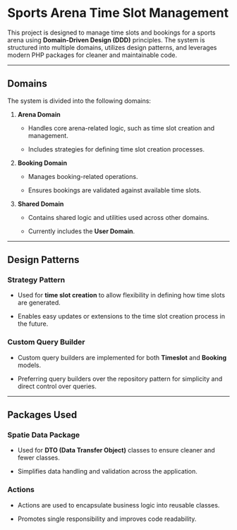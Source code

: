 
# Sports Arena Time Slot Management

This project is designed to manage time slots and bookings for a sports arena using  **Domain-Driven Design (DDD)**  principles. The system is structured into multiple domains, utilizes design patterns, and leverages modern PHP packages for cleaner and maintainable code.

----------

## **Domains**

The system is divided into the following domains:

1.  **Arena Domain**

    -   Handles core arena-related logic, such as time slot creation and management.

    -   Includes strategies for defining time slot creation processes.

2.  **Booking Domain**

    -   Manages booking-related operations.

    -   Ensures bookings are validated against available time slots.

3.  **Shared Domain**

    -   Contains shared logic and utilities used across other domains.

    -   Currently includes the  **User Domain**.


----------

## **Design Patterns**

### **Strategy Pattern**

-   Used for  **time slot creation**  to allow flexibility in defining how time slots are generated.

-   Enables easy updates or extensions to the time slot creation process in the future.


### **Custom Query Builder**

-   Custom query builders are implemented for both  **Timeslot**  and  **Booking**  models.

-   Preferring query builders over the repository pattern for simplicity and direct control over queries.


----------

## **Packages Used**

### **Spatie Data Package**

-   Used for  **DTO (Data Transfer Object)**  classes to ensure cleaner and fewer classes.

-   Simplifies data handling and validation across the application.


### **Actions**

-   Actions are used to encapsulate business logic into reusable classes.

-   Promotes single responsibility and improves code readability.